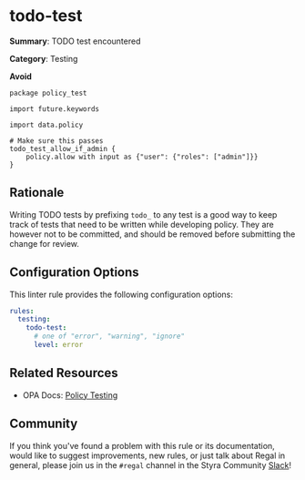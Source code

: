 # todo-test

**Summary**: TODO test encountered

**Category**: Testing

**Avoid**
```rego
package policy_test

import future.keywords

import data.policy

# Make sure this passes
todo_test_allow_if_admin {
    policy.allow with input as {"user": {"roles": ["admin"]}}
}
```

## Rationale

Writing TODO tests by prefixing `todo_` to any test is a good way to keep track of tests that need to be written while
developing policy. They are however not to be committed, and should be removed before submitting the change for review.

## Configuration Options

This linter rule provides the following configuration options:

```yaml
rules: 
  testing:
    todo-test:
      # one of "error", "warning", "ignore"
      level: error
```

## Related Resources

- OPA Docs: [Policy Testing](https://www.openpolicyagent.org/docs/latest/policy-testing/)

## Community

If you think you've found a problem with this rule or its documentation, would like to suggest improvements, new rules,
or just talk about Regal in general, please join us in the `#regal` channel in the Styra Community
[Slack](https://communityinviter.com/apps/styracommunity/signup)!
